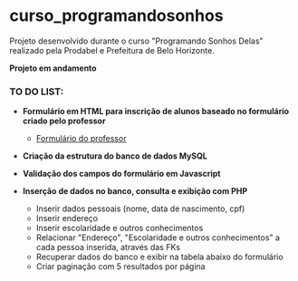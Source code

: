 # curso_programandosonhos

Projeto desenvolvido durante o curso "Programando Sonhos Delas"
realizado pela Prodabel e Prefeitura de Belo Horizonte.

**Projeto em andamento**

### TO DO LIST:

* __Formulário em HTML para inscrição de alunos baseado no formulário criado pelo professor__
  - [Formulário do professor](https://github.com/daniellasalles/curso_programandosonhos/blob/master/a5_01_inscricao-e-registros.php) 

* __Criação da estrutura do banco de dados MySQL__

* __Validação dos campos do formulário em Javascript__

* __Inserção de dados no banco, consulta e exibição com PHP__
  - Inserir dados pessoais (nome, data de nascimento, cpf)
  - Inserir endereço 
  - Inserir escolaridade e outros conhecimentos
  - Relacionar "Endereço", "Escolaridade e outros conhecimentos" a cada pessoa inserida, através das FKs
  - Recuperar dados do banco e exibir na tabela abaixo do formulário
  - Criar paginação com 5 resultados por página
  
  
